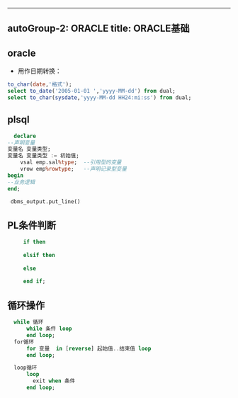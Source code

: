 
---
autoGroup-2: ORACLE
title:  ORACLE基础
---


## oracle

 - 用作日期转换：
```sql
to_char(date,'格式');
select to_date('2005-01-01 ','yyyy-MM-dd') from dual;
select to_char(sysdate,'yyyy-MM-dd HH24:mi:ss') from dual;
```
## plsql
```sql
  declare
--声明变量
变量名 变量类型;
变量名 变量类型 := 初始值;
    vsal emp.sal%type;  --引用型的变量  
    vrow emp%rowtype;   --声明记录型变量          
begin
--业务逻辑
end;

 dbms_output.put_line()
```
## PL条件判断
```sql     
     if then
     
     elsif then
       
     else
     
     end if;
```
## 循环操作
```sql
  while 循环
      while 条件 loop
      end loop;
  for循环
      for 变量  in [reverse] 起始值..结束值 loop
      end loop;

  loop循环  
      loop
        exit when 条件
      end loop;
```

